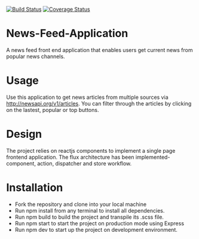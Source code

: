 [![Build Status](https://travis-ci.org/kmazi/News-Feed-Application.svg?branch=dev
)](https://travis-ci.org/kmazi/News-Feed-Application/?branch=dev
) [![Coverage Status](https://coveralls.io/repos/github/kmazi/News-Feed-Application/badge.svg?branch=master)](https://coveralls.io/github/kmazi/News-Feed-Application?branch=dev)

# News-Feed-Application
A news feed front end application that enables users get current news from popular news channels.

# Usage
Use this application to get news articles from multiple sources via http://newsapi.org/v1/articles.
You can filter through the articles by clicking on the lastest, popular or top buttons.

# Design
The project relies on reactjs components to implement a single page frontend application. The flux architecture has been implemented- component, action, dispatcher and store workflow.

# Installation
* Fork the repository and clone into your local machine
* Run npm install from any terminal to install all dependencies.
* Run npm build to build the project and transpile its .scss file.
* Run npm start to start the project on production mode using Express
* Run npm dev to start up the project on development environment.
